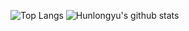 ![Top Langs](https://github-readme-stats.vercel.app/api/top-langs/?username=kastrcn)
![Hunlongyu's github stats](https://github-readme-stats.vercel.app/api?username=kastrcn&show_icons=true&count_private=true&line_height=40)

